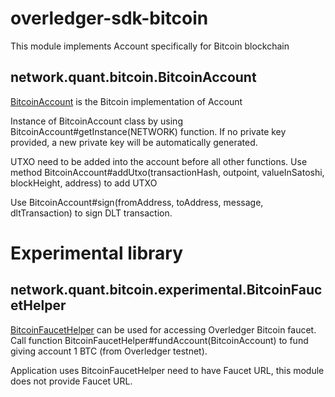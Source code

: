 # overledger-sdk-bitcoin

This module implements Account specifically for Bitcoin blockchain

## network.quant.bitcoin.BitcoinAccount

[BitcoinAccount](./src/network/quant/bitcoin/BitcoinAccount.java) is the Bitcoin implementation of Account

Instance of BitcoinAccount class by using BitcoinAccount#getInstance(NETWORK) function.
If no private key provided, a new private key will be automatically generated.

UTXO need to be added into the account before all other functions.
Use method BitcoinAccount#addUtxo(transactionHash, outpoint, valueInSatoshi, blockHeight, address) to add UTXO

Use BitcoinAccount#sign(fromAddress, toAddress, message, dltTransaction) to sign DLT transaction.

# Experimental library

## network.quant.bitcoin.experimental.BitcoinFaucetHelper

[BitcoinFaucetHelper](./src/network/quant/bitcoin/experimental/BitcoinFaucetHelper.java) can be used for accessing Overledger Bitcoin faucet.
Call function BitcoinFaucetHelper#fundAccount(BitcoinAccount) to fund giving account 1 BTC (from Overledger testnet).

Application uses BitcoinFaucetHelper need to have Faucet URL, this module does not provide Faucet URL.

